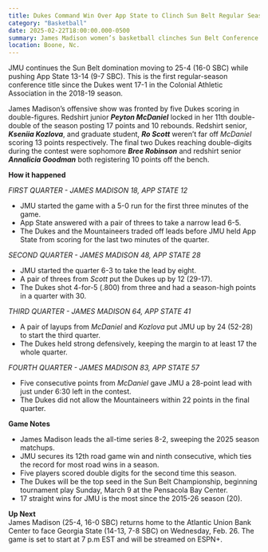 ```yaml
---  
title: Dukes Command Win Over App State to Clinch Sun Belt Regular Season Championship, 83-57  
category: "Basketball"  
date: 2025-02-22T18:00:00.000-0500  
summary: James Madison women’s basketball clinches Sun Belt Conference regular season champions title with the win over App State, 83-57.  
location: Boone, Nc.   
---  
```


JMU continues the Sun Belt domination moving to 25-4 (16-0 SBC) while pushing App State 13-14 (9-7 SBC). This is the first regular-season conference title since the Dukes went 17-1 in the Colonial Athletic Association in the 2018-19 season. 

James Madison’s offensive show was fronted by five Dukes scoring in double-figures. Redshirt junior ***Peyton McDaniel*** locked in her 11th double-double of the season posting 17 points and 10 rebounds. Redshirt senior, ***Kseniia Kozlova***, and graduate student, ***Ro Scott*** weren’t far off *McDaniel* scoring 13 points respectively. The final two Dukes reaching double-digits during the contest were sophomore ***Bree Robinson*** and redshirt senior ***Annalicia Goodman*** both registering 10 points off the bench. 

**How it happened**

*FIRST QUARTER \- JAMES MADISON 18, APP STATE 12*

* JMU started the game with a 5-0 run for the first three minutes of the game.  
* App State answered with a pair of threes to take a narrow lead 6-5.  
* The Dukes and the Mountaineers traded off leads before JMU held App State from scoring for the last two minutes of the quarter.

*SECOND QUARTER \- JAMES MADISON 48, APP STATE 28*

* JMU started the quarter 6-3 to take the lead by eight.  
* A pair of threes from *Scott* put the Dukes up by 12 (29-17).  
* The Dukes shot 4-for-5 (.800) from three and had a season-high points in a quarter with 30\.

*THIRD QUARTER \- JAMES MADISON 64, APP STATE 41*

* A pair of layups from *McDaniel* and *Kozlova* put JMU up by 24 (52-28) to start the third quarter.  
* The Dukes held strong defensively, keeping the margin to at least 17 the whole quarter.

*FOURTH QUARTER \- JAMES MADISON 83, APP STATE 57* 

* Five consecutive points from *McDaniel* gave JMU a 28-point lead with just under 6:30 left in the contest.  
* The Dukes did not allow the Mountaineers within 22 points in the final quarter. 

**Game Notes**

* James Madison leads the all-time series 8-2, sweeping the 2025 season matchups.  
* JMU secures its 12th road game win and ninth consecutive, which ties the record for most road wins in a season.  
* Five players scored double digits for the second time this season.   
* The Dukes will be the top seed in the Sun Belt Championship, beginning tournament play Sunday, March 9 at the Pensacola Bay Center.   
* 17 straight wins for JMU is the most since the 2015-26 season (20). 

**Up Next**  
James Madison (25-4, 16-0 SBC) returns home to the Atlantic Union Bank Center to face Georgia State (14-13, 7-8 SBC) on Wednesday, Feb. 26\. The game is set to start at 7 p.m EST and will be streamed on ESPN+.  
